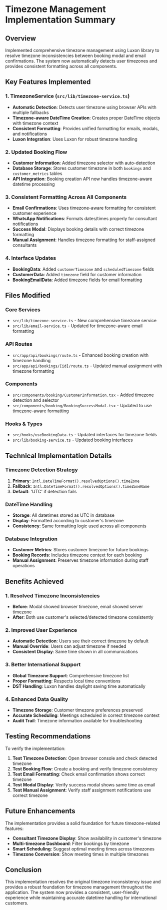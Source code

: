 # Timezone Management Implementation Summary

## Overview

Implemented comprehensive timezone management using Luxon library to resolve timezone inconsistencies between booking modal and email confirmations. The system now automatically detects user timezones and provides consistent formatting across all components.

## Key Features Implemented

### 1. TimezoneService (`src/lib/timezone-service.ts`)

- **Automatic Detection**: Detects user timezone using browser APIs with multiple fallbacks
- **Timezone-aware DateTime Creation**: Creates proper DateTime objects with timezone context
- **Consistent Formatting**: Provides unified formatting for emails, modals, and notifications
- **Luxon Integration**: Uses Luxon for robust timezone handling

### 2. Updated Booking Flow

- **Customer Information**: Added timezone selector with auto-detection
- **Database Storage**: Stores customer timezone in both `bookings` and `customer_metrics` tables
- **API Integration**: Booking creation API now handles timezone-aware datetime processing

### 3. Consistent Formatting Across All Components

- **Email Confirmations**: Uses timezone-aware formatting for consistent customer experience
- **WhatsApp Notifications**: Formats dates/times properly for consultant notifications
- **Success Modal**: Displays booking details with correct timezone formatting
- **Manual Assignment**: Handles timezone formatting for staff-assigned consultants

### 4. Interface Updates

- **BookingData**: Added `customerTimezone` and `scheduledTimezone` fields
- **CustomerData**: Added `timezone` field for customer information
- **BookingEmailData**: Added timezone fields for email formatting

## Files Modified

### Core Services

- `src/lib/timezone-service.ts` - New comprehensive timezone service
- `src/lib/email-service.ts` - Updated for timezone-aware email formatting

### API Routes

- `src/app/api/bookings/route.ts` - Enhanced booking creation with timezone handling
- `src/app/api/bookings/[id]/route.ts` - Updated manual assignment with timezone formatting

### Components

- `src/components/booking/CustomerInformation.tsx` - Added timezone detection and selector
- `src/components/booking/BookingSuccessModal.tsx` - Updated to use timezone-aware formatting

### Hooks & Types

- `src/hooks/useBookingData.ts` - Updated interfaces for timezone fields
- `src/lib/booking-service.ts` - Updated booking interfaces

## Technical Implementation Details

### Timezone Detection Strategy

1. **Primary**: `Intl.DateTimeFormat().resolvedOptions().timeZone`
2. **Fallback**: `Intl.DateTimeFormat().resolvedOptions().timeZoneName`
3. **Default**: 'UTC' if detection fails

### DateTime Handling

- **Storage**: All datetimes stored as UTC in database
- **Display**: Formatted according to customer's timezone
- **Consistency**: Same formatting logic used across all components

### Database Integration

- **Customer Metrics**: Stores customer timezone for future bookings
- **Booking Records**: Includes timezone context for each booking
- **Manual Assignment**: Preserves timezone information during staff operations

## Benefits Achieved

### 1. Resolved Timezone Inconsistencies

- **Before**: Modal showed browser timezone, email showed server timezone
- **After**: Both use customer's selected/detected timezone consistently

### 2. Improved User Experience

- **Automatic Detection**: Users see their correct timezone by default
- **Manual Override**: Users can adjust timezone if needed
- **Consistent Display**: Same time shown in all communications

### 3. Better International Support

- **Global Timezone Support**: Comprehensive timezone list
- **Proper Formatting**: Respects local time conventions
- **DST Handling**: Luxon handles daylight saving time automatically

### 4. Enhanced Data Quality

- **Timezone Storage**: Customer timezone preferences preserved
- **Accurate Scheduling**: Meetings scheduled in correct timezone context
- **Audit Trail**: Timezone information available for troubleshooting

## Testing Recommendations

To verify the implementation:

1. **Test Timezone Detection**: Open browser console and check detected timezone
2. **Test Booking Flow**: Create a booking and verify timezone consistency
3. **Test Email Formatting**: Check email confirmation shows correct timezone
4. **Test Modal Display**: Verify success modal shows same time as email
5. **Test Manual Assignment**: Verify staff assignment notifications use correct timezone

## Future Enhancements

The implementation provides a solid foundation for future timezone-related features:

- **Consultant Timezone Display**: Show availability in customer's timezone
- **Multi-timezone Dashboard**: Filter bookings by timezone
- **Smart Scheduling**: Suggest optimal meeting times across timezones
- **Timezone Conversion**: Show meeting times in multiple timezones

## Conclusion

This implementation resolves the original timezone inconsistency issue and provides a robust foundation for timezone management throughout the application. The system now provides a consistent, user-friendly experience while maintaining accurate datetime handling for international customers.
